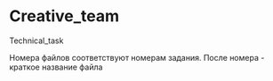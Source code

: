 # Creative_team
Technical_task

Номера файлов соответствуют номерам задания.
После номера - краткое название файла
